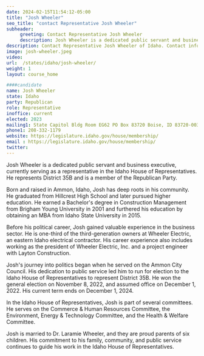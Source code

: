 ```yaml
---
date: 2024-02-15T11:54:12-05:00
title: "Josh Wheeler"
seo_title: "contact Representative Josh Wheeler"
subheader:
     greeting: Contact Representative Josh Wheeler
     description: Josh Wheeler is a dedicated public servant and business executive, currently serving as a representative in the Idaho House of Representatives. He represents District 35B and is a member of the Republican Party.
description: Contact Representative Josh Wheeler of Idaho. Contact information for Josh Wheeler includes email address, phone number, and mailing address.
image: josh-wheeler.jpeg
video:
url:  /states/idaho/josh-wheeler/
weight: 1
layout: course_home

####candidate
name: Josh Wheeler
state: Idaho
party: Republican
role: Representative
inoffice: current
elected: 2023
mailing1: State Capitol Bldg Room EG62 PO Box 83720 Boise, ID 83720-0038
phone1: 208-332-1179
website: https://legislature.idaho.gov/house/membership/
email : https://legislature.idaho.gov/house/membership/
twitter:
---
```


Josh Wheeler is a dedicated public servant and business executive, currently serving as a representative in the Idaho House of Representatives. He represents District 35B and is a member of the Republican Party.

Born and raised in Ammon, Idaho, Josh has deep roots in his community. He graduated from Hillcrest High School and later pursued higher education. He earned a Bachelor's degree in Construction Management from Brigham Young University in 2001 and furthered his education by obtaining an MBA from Idaho State University in 2015.

Before his political career, Josh gained valuable experience in the business sector. He is one-third of the third-generation owners at Wheeler Electric, an eastern Idaho electrical contractor. His career experience also includes working as the president of Wheeler Electric, Inc. and a project engineer with Layton Construction.

Josh's journey into politics began when he served on the Ammon City Council. His dedication to public service led him to run for election to the Idaho House of Representatives to represent District 35B. He won the general election on November 8, 2022, and assumed office on December 1, 2022. His current term ends on December 1, 2024.

In the Idaho House of Representatives, Josh is part of several committees. He serves on the Commerce & Human Resources Committee, the Environment, Energy & Technology Committee, and the Health & Welfare Committee.

Josh is married to Dr. Laramie Wheeler, and they are proud parents of six children. His commitment to his family, community, and public service continues to guide his work in the Idaho House of Representatives.
